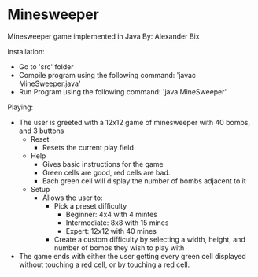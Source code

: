 # Minesweeper
Minesweeper game implemented in Java
By: Alexander Bix

Installation:

  - Go to 'src' folder
  - Compile program using the following command: 'javac MineSweeper.java'
  - Run Program using the following command: 'java MineSweeper'
  
Playing:
  - The user is greeted with a 12x12 game of minesweeper with 40 bombs, and 3 buttons
    - Reset
      - Resets the current play field 
    - Help
      - Gives basic instructions for the game
      - Green cells are good, red cells are bad. 
      - Each green cell will display the number of bombs adjacent to it
    - Setup
      - Allows the user to:
         - Pick a preset difficulty
           - Beginner: 4x4 with 4 mintes
           - Intermediate: 8x8 with 15 mines
           - Expert: 12x12 with 40 mines
         - Create a custom difficulty by selecting a width, height, and number of bombs they wish to play with
 - The game ends with either the user getting every green cell displayed without touching a red cell, or by touching a red cell.
         

